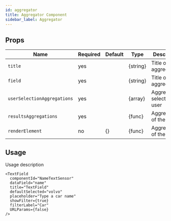 ```yaml
---
id: aggregator
title: Aggregator Component
sidebar_label: Aggregator
---
```


## Props

| Name                          | Required  | Default       | Type      | Description             |
| ------------------------------|-----------|---------------| ----------|-------------|
| ``title``                     | yes       |               | {string}  | Title of the aggregator |
| ``field``                     | yes       |               | {string}  | Title of the aggregator |
| ``userSelectionAggregations`` | yes       |               | {array}   | Aggregations selected by user |
| ``resultsAggregations``       | yes       |               | {func}    | Aggregations of the results |
| ``renderElement``             | no        | {}            | {func}    | Aggregations of the results |


## Usage

Usage description 
```
<TextField
  componentId="NameTextSensor"
  dataField="name"
  title="TextField"
  defaultSelected="volvo"
  placeholder="Type a car name"
  showFilter={true}
  filterLabel="Car"
  URLParams={false}
/>
```